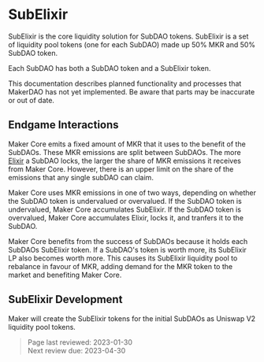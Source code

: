 # SubElixir

SubElixir is the core liquidity solution for SubDAO tokens. SubElixir is a set of liquidity pool tokens (one for each SubDAO) made up 50% MKR and 50% SubDAO token.

Each SubDAO has both a SubDAO token and a SubElixir token.

This documentation describes planned functionality and processes that MakerDAO has not yet implemented. Be aware that parts may be inaccurate or out of date.

## Endgame Interactions

Maker Core emits a fixed amount of MKR that it uses to the benefit of the SubDAOs. These MKR emissions are split between SubDAOs. The more [Elixir](elixir.md) a SubDAO locks, the larger the share of MKR emissions it receives from Maker Core. However, there is an upper limit on the share of the emissions that any single subDAO can claim.

Maker Core uses MKR emissions in one of two ways, depending on whether the SubDAO token is undervalued or overvalued. If the SubDAO token is undervalued, Maker Core accumulates SubElixir. If the SubDAO token is overvalued, Maker Core accumulates Elixir, locks it, and tranfers it to the SubDAO. 

Maker Core benefits from the success of SubDAOs because it holds each SubDAOs SubElixir token. If a SubDAO's token is worth more, its SubElixir LP also becomes worth more. This causes its SubElixir liquidity pool to rebalance in favour of MKR, adding demand for the MKR token to the market and benefiting Maker Core.

## SubElixir Development

Maker will create the SubElixir tokens for the initial SubDAOs as Uniswap V2 liquidity pool tokens. 

>Page last reviewed: 2023-01-30    
>Next review due: 2023-04-30   